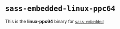 # `sass-embedded-linux-ppc64`

This is the **linux-ppc64** binary for [`sass-embedded`](https://www.npmjs.com/package/sass-embedded)
